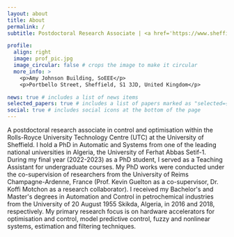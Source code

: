 ```yaml
---
layout: about
title: About
permalink: /
subtitle: Postdoctoral Research Associate | <a href='https://www.sheffield.ac.uk/eee/research/centres/control-monitoring-and-systems-engineering-utc'>RR-UTC, University of Sheffield</a>

profile:
  align: right
  image: prof_pic.jpg
  image_circular: false # crops the image to make it circular
  more_info: >
    <p>Amy Johnson Building, SoEEE</p>
    <p>Portbello Street, Sheffield, S1 3JD, United Kingdom</p>

news: true # includes a list of news items
selected_papers: true # includes a list of papers marked as "selected={true}"
social: true # includes social icons at the bottom of the page
---
```


A postdoctoral research associate in control and optimisation within the Rolls-Royce University Technology Centre (UTC) at the University of Sheffield. I hold a PhD in Automatic and Systems from one of the leading national universities in Algeria, the University of Ferhat Abbas Setif-1. During my final year (2022-2023) as a PhD student, I served as a Teaching Assistant for undergraduate courses. My PhD works were conducted under the co-supervision of researchers from the University of Reims Champagne-Ardenne, France (Prof. Kevin Guelton as a co-supervisor, Dr. Koffi Motchon as a research collaborator). I received my Bachelor's and Master's degrees in Automation and Control in petrochemical industries from the University of 20 August 1955 Skikda, Algeria, in 2016 and 2018, respectively. My primary research focus is on hardware accelerators for optimisation and control, model predictive control, fuzzy and nonlinear systems, estimation and filtering techniques.
